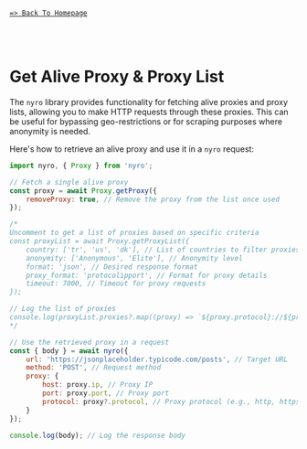 [`=> Back To Homepage`](../readme.md)

<br>
<br>

# Get Alive Proxy & Proxy List

The `nyro` library provides functionality for fetching alive proxies and proxy lists, allowing you to make HTTP requests through these proxies. This can be useful for bypassing geo-restrictions or for scraping purposes where anonymity is needed.

Here's how to retrieve an alive proxy and use it in a `nyro` request:

```js
import nyro, { Proxy } from 'nyro';

// Fetch a single alive proxy
const proxy = await Proxy.getProxy({
    removeProxy: true, // Remove the proxy from the list once used
});

/*
Uncomment to get a list of proxies based on specific criteria
const proxyList = await Proxy.getProxyList({
    country: ['tr', 'us', 'dk'], // List of countries to filter proxies
    anonymity: ['Anonymous', 'Elite'], // Anonymity level
    format: 'json', // Desired response format
    proxy_format: 'protocolipport', // Format for proxy details
    timeout: 7000, // Timeout for proxy requests
});

// Log the list of proxies
console.log(proxyList.proxies?.map((proxy) => `${proxy.protocol}://${proxy.ip}:${proxy.port}`).join('\n'));
*/

// Use the retrieved proxy in a request
const { body } = await nyro({
    url: 'https://jsonplaceholder.typicode.com/posts', // Target URL
    method: 'POST', // Request method
    proxy: {
        host: proxy.ip, // Proxy IP
        port: proxy.port, // Proxy port
        protocol: proxy?.protocol, // Proxy protocol (e.g., http, https)
    }
});

console.log(body); // Log the response body
```
